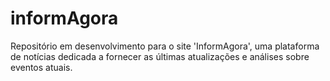 # informAgora
Repositório em desenvolvimento para o site 'InformAgora', uma plataforma de notícias dedicada a fornecer as últimas atualizações e análises sobre eventos atuais.
